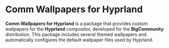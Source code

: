 # Comm Wallpapers for Hyprland

**Comm Wallpapers for Hyprland** is a package that provides custom wallpapers for the **Hyprland** compositor, developed for the **BigCommunity** distribution. This package includes several themed wallpapers and automatically configures the default wallpaper files used by Hyprland.